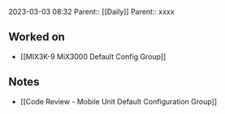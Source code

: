 2023-03-03 08:32
Parent:: [[Daily]] 
Parent:: xxxx





## Worked on

- [[MIX3K-9 MiX3000 Default Config Group]]

## Notes

- [[Code Review - Mobile Unit Default Configuration Group]]





